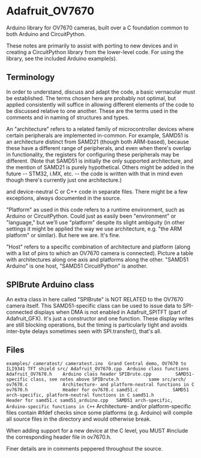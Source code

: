 # Adafruit_OV7670

Arduino library for OV7670 cameras, built over a C foundation common to
both Arduino and CircuitPython.

These notes are primarily to assist with porting to new devices and in
creating a CircuitPython library from the lower-level code. For using the
library, see the included Arduino example(s).

## Terminology

In order to understand, discuss and adapt the code, a basic vernacular
must be established. The terms chosen here are probably not optimal, but
applied consistently will suffice in allowing different elements of the
code to be discussed relative to one another. These are the terms used
in the comments and in naming of structures and types.

An "architecture" refers to a related family of microcontroller devices
where certain peripherals are implemented in-common. For example, SAMD51
is an architecture distinct from SAMD21 (though both ARM-based), because
these have a different range of peripherals, and even when there's overlap
in functionality, the registers for configuring these peripherals may be
different. (Note that SAMD51 is initially the only supported architecture,
and the mention of SAMD21 is purely hypothetical. Others might be added in
the future -- STM32, i.MX, etc. -- the code is written with that in mind
even though there's currently just one architecture.)

and device-neutral C or C++ code in separate files. There might be a few
exceptions, always documented in the source.

"Platform" as used in this code refers to a runtime environment, such
as Arduino or CircuitPython. Could just as easily been "environment" or
"language," but we'll use "platform" despite its slight ambiguity (in
other settings it might be applied the way we use architecture, e.g. "the
ARM platform" or similar). But here we are. It's fine.

"Host" refers to a specific combination of architecture and platform (along
with a list of pins to which an OV7670 camera is connected). Picture a table
with architectures along one axis and platforms along the other. "SAMD51
Arduino" is one host, "SAMD51 CircuitPython" is another.

## SPIBrute Arduino class

An extra class in here called "SPIBrute" is NOT RELATED to the OV7670
camera itself. This SAMD51-specific class can be used to issue data to
SPI-connected displays when DMA is not enabled in Adafruit_SPITFT (part
of Adafruit_GFX). It's just a constructor and one function. These display
writes are still blocking operations, but the timing is particularly tight
and avoids inter-byte delays sometimes seen with SPI.transfer(), that's all.

## Files

`
examples/
  cameratest/
    cameratest.ino  Grand Central demo, OV7670 to ILI9341 TFT shield
src/
  Adafruit_OV7670.cpp  Arduino class functions
  Adafruit_OV7670.h    Arduino class header
  SPIBrute.cpp         SAMD51-specific class, see notes above
  SPIBrute.h           same
src/arch/
  ov7670.c             Architecture- and platform-neutral functions in C
  ov7670.h             Header for ov7670.c
  samd51.c             SAMD51 arch-specific, platform-neutral functions in C
  samd51.h             Header for samd51.c
  samd51_arduino.cpp   SAMD51 arch-specific, Arduino-specific functions in C++
`
Architecture- and/or platform-specific files contain #ifdef checks since some
platforms (e.g. Arduino) will compile all source files in the directory and
would otherwise break.

When adding support for a new device at the C level, you MUST #include the
corresponding header file in ov7670.h.

Finer details are in comments peppered throughout the source.
